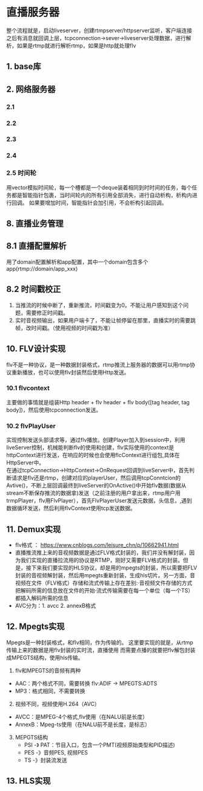 <!--
 * @Author: heart1128 1020273485@qq.com
 * @Date: 2024-06-02 17:00:58
 * @LastEditors: heart1128 1020273485@qq.com
 * @LastEditTime: 2024-07-16 17:41:12
 * @FilePath: /tmms/README.md
 * @Description:  learn 
-->
# 直播服务器
整个流程就是，启动liveserver，创建rtmpserver/httpserver监听，客户端连接之后有消息就回调上层，tcpconnection->sever->liveserver处理数据，进行解析，如果是rtmp就进行解析rtmp，如果是http就处理flv

## 1. base库
## 2. 网络服务器
### 2.1 
### 2.2
### 2.3
### 2.4
### 2.5 时间轮
用vector模拟时间轮，每一个槽都是一个deque装着相同到时时间的任务，每个任务都是智能指针包裹，当时间轮内的所有引用全部消失，进行自动析构，析构内进行回调。
如果要增加时间，智能指针会加引用，不会析构引起回调。

## 8. 直播业务管理
## 8.1 直播配置解析
用了domain配置解析和app配置，其中一个domain包含多个app(rtmp://domain/app_xxx)
## 8.2 时间戳校正
1. 当推流的时候中断了，重新推流，时间戳变为0。不能让用户感知到这个问题，需要修正时间戳。
2. 实时音视频输出，如果用户端卡了，不能让帧停留在那里，直播实时的需要跳帧，改时间戳。（使用视频的时间戳为准）

## 10. FLV设计实现
flv不是一种协议，是一种数据封装格式，rtmp推流上服务器的数据可以用rtmp协议重新播放，也可以使用flv封装然后使用Http发送。
### 10.1 flvcontext
主要做的事情就是组装Http header + flv header + flv body([tag header, tag body])，然后使用tcpconnection发送。

### 10.2 flvPlayUser
实现控制发送头部请求等，通过flv播放。创建Player加入到session中，利用liveServer控制，机械能判断flv的使用和创建，flv实际使用的context是httpContext进行发送，在响应的时候也会使用flcContext进行组包,具体在HttpServer中。  
在通过tcpConnection->HttpContext->OnRequest回调到liveServer中，首先判断请求是flv还是rtmp，创建对应的playerUser，然后调用tcpConntcion的Avtive()，不断上层回调最终到liveServer的OnActive()中开始flv数据(数据从stream不断保存推流的数据拿)发送（之前注册的用户拿出来，rtmp用户用trmpPlayer，flv用FlvPlayer），首先FlvPlayerUser发送元数据，头信息，,遇到数据循环发送，然后利用flvContext使用tcp发送数据。

## 11. Demux实现
- flv格式 ： https://www.cnblogs.com/leisure_chn/p/10662941.html
- 直播推流推上来的音视频数据是通过FLV格式封装的，我们并没有解封装，因为我们实现的直播拉流用的协议是RTMP，刚好又需要FLV格式的封装。但是，接下来我们要实现的HLS协议，却是用的mpegts的封装，所以需要把FLV封装的音视频解封装，然后用mpegts重新封装，生成hls切片。另一方面，音视频在文件（FLV格式）存储和流式传输上存在差别:·音视频文件存储的方式把解码所需的信息放在文件的开始·流式传输需要在每一个单位（每一个TS）都插入解码所需的信息
- AVC分为：1. avcc 2. annexB格式

## 12. Mpegts实现
Mpegts是一种封装格式，和flv相同，作为传输的。
这里要实现的就是，从rtmp传输上来的数据是用flv封装的实时流，直播使用
而需要点播的就要把flv解包封装成MPEGTS结构，使用hls传输。
1. flv和MPEGTS的音频有两种
- AAC：两个格式不同，需要转换 flv:ADIF -> MPEGTS:ADTS
- MP3：格式相同，不需要转换
2. 视频不同，视频使用H.264（AVC）
- AVCC：是MPEG-4个格式,flv使用（在NALU前是长度）
- AnnexB：Mpeg-ts使用（在NALU前不是长度，是标志）

3. MEPGTS结构
   - PSI -》 PAT：节目入口，包含一个PMT(视频原始类型和PID描述)
   - PES -》音频PES, 视频PES
   - TS -》封装流发送
  
## 13. HLS实现